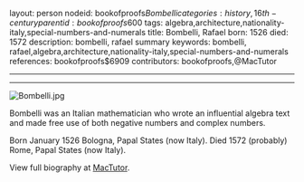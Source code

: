 layout: person
nodeid: bookofproofs$Bombelli
categories: history,16th-century
parentid: bookofproofs$600
tags: algebra,architecture,nationality-italy,special-numbers-and-numerals
title: Bombelli, Rafael
born: 1526
died: 1572
description: bombelli, rafael summary
keywords: bombelli, rafael,algebra,architecture,nationality-italy,special-numbers-and-numerals
references: bookofproofs$6909
contributors: bookofproofs,@MacTutor

---


---

![Bombelli.jpg](https://github.com/bookofproofs/bookofproofs.github.io/blob/main/_sources/images/portraits/Bombelli.jpg?raw=true)

Bombelli was an Italian mathematician who wrote an influential algebra text and made free use of both negative numbers and complex numbers.

Born January 1526 Bologna, Papal States (now Italy). Died 1572 (probably) Rome, Papal States (now Italy).


View full biography at [MacTutor](https://mathshistory.st-andrews.ac.uk/Biographies/Bombelli/).